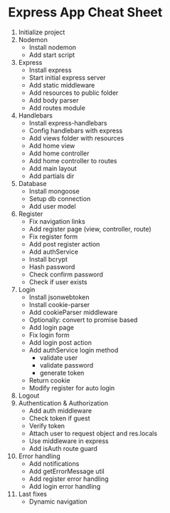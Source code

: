 # Express App Cheat Sheet

1. Initialize project
2. Nodemon
    * Install nodemon
    * Add start script
3. Express
    * Install express
    * Start initial express server
    * Add static middleware
    * Add resources to public folder
    * Add body parser
    * Add routes module
4. Handlebars
    * Install express-handlebars
    * Config handlebars with express
    * Add views folder with resources
    * Add home view
    * Add home controller
    * Add home controller to routes
    * Add main layout
    * Add partials dir
5. Database
    * Install  mongoose
    * Setup db connection
    * Add user model
6. Register
    * Fix navigation links
    * Add register page (view, controller, route)
    * Fix register form
    * Add post register action
    * Add authService
    * Install bcrypt
    * Hash password
    * Check confirm password
    * Check if user exists
7. Login
    * Install jsonwebtoken
    * Install cookie-parser
    * Add cookieParser middleware
    * Optionally: convert to promise based 
    * Add login page
    * Fix login form
    * Add login post action
    * Add authService login method
        * validate user
        * validate password
        * generate token
    * Return cookie
    * Modify register for auto login
8. Logout
9. Authentication & Authorization
    * Add auth middleware
    * Check token if guest
    * Verify token
    * Attach user to request object and res.locals
    * Use middleware in express
    * Add isAuth route guard
10. Error handling
    * Add notifications
    * Add getErrorMessage util
    * Add register error handling
    * Add login error handling
11. Last fixes
    * Dynamic navigation
